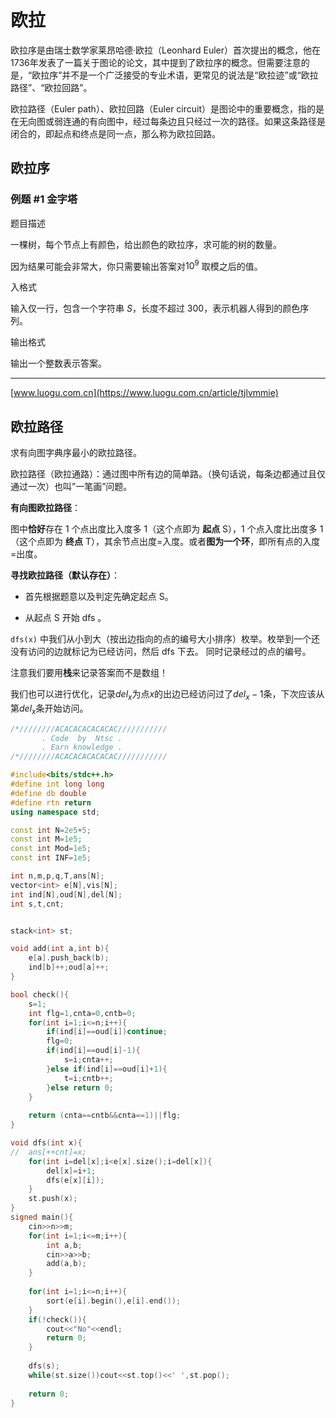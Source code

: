 # 欧拉

欧拉序是由瑞士数学家莱昂哈德·欧拉（Leonhard Euler）首次提出的概念，他在1736年发表了一篇关于图论的论文，其中提到了欧拉序的概念。但需要注意的是，“欧拉序”并不是一个广泛接受的专业术语，更常见的说法是“欧拉迹”或“欧拉路径”、“欧拉回路”。

欧拉路径（Euler path）、欧拉回路（Euler circuit）是图论中的重要概念，指的是在无向图或弱连通的有向图中，经过每条边且只经过一次的路径。如果这条路径是闭合的，即起点和终点是同一点，那么称为欧拉回路。

## 欧拉序

### 例题 #1 金字塔

题目描述

一棵树，每个节点上有颜色，给出颜色的欧拉序，求可能的树的数量。

因为结果可能会非常大，你只需要输出答案对$10^9$ 取模之后的值。

入格式

输入仅一行，包含一个字符串 $S$，长度不超过 $300$，表示机器人得到的颜色序列。

输出格式

输出一个整数表示答案。

---

[www.luogu.com.cn](https://www.luogu.com.cn/article/tjlvmmie)


## 欧拉路径

求有向图字典序最小的欧拉路径。

欧拉路径（欧拉通路）：通过图中所有边的简单路。（换句话说，每条边都通过且仅通过一次）也叫”一笔画”问题。

**有向图欧拉路径**：

图中**恰好**存在 1 个点出度比入度多 1（这个点即为 **起点** S），1 个点入度比出度多 1（这个点即为 **终点** T），其余节点出度=入度。或者**图为一个环**，即所有点的入度=出度。

**寻找欧拉路径（默认存在）**：

- 首先根据题意以及判定先确定起点 S。

- 从起点 S 开始 dfs 。

`dfs(x)` 中我们从小到大（按出边指向的点的编号大小排序）枚举。枚举到一个还没有访问的边就标记为已经访问，然后 dfs 下去。 同时记录经过的点的编号。

注意我们要用**栈**来记录答案而不是数组！

我们也可以进行优化，记录$del_x$为点$x$的出边已经访问过了$del_x-1$条，下次应该从第$del_x$条开始访问。

```C++
/*////////ACACACACACACAC///////////
       . Code  by  Ntsc .
       . Earn knowledge .
/*////////ACACACACACACAC///////////

#include<bits/stdc++.h>
#define int long long
#define db double
#define rtn return
using namespace std;

const int N=2e5+5;
const int M=1e5;
const int Mod=1e5;
const int INF=1e5;

int n,m,p,q,T,ans[N];
vector<int> e[N],vis[N];
int ind[N],oud[N],del[N];
int s,t,cnt;


stack<int> st;

void add(int a,int b){
	e[a].push_back(b);
	ind[b]++;oud[a]++;
}

bool check(){
	s=1;
	int flg=1,cnta=0,cntb=0;
	for(int i=1;i<=n;i++){
		if(ind[i]==oud[i])continue;
		flg=0;
		if(ind[i]==oud[i]-1){
			s=i;cnta++;
		}else if(ind[i]==oud[i]+1){
			t=i;cntb++;
		}else return 0;
	}
	
	return (cnta==cntb&&cnta==1)||flg;
}

void dfs(int x){
//	ans[++cnt]=x;
	for(int i=del[x];i<e[x].size();i=del[x]){
		del[x]=i+1;
		dfs(e[x][i]);
	}
	st.push(x);
}
signed main(){
	cin>>n>>m;
	for(int i=1;i<=m;i++){
		int a,b;
		cin>>a>>b;
		add(a,b);
	}
	
	for(int i=1;i<=n;i++){
		sort(e[i].begin(),e[i].end());
	}
	if(!check()){
		cout<<"No"<<endl;
		return 0;
	}
	
	dfs(s);
	while(st.size())cout<<st.top()<<' ',st.pop();
	
	return 0;
}


```

